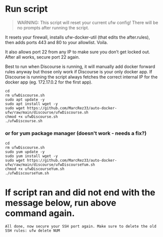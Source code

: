 # Run script

> WARNING: This script will reset your current ufw config! There will be no prompts after running the script.

It resets your firewall, installs ufw-docker-util (that edits the after.rules), then adds ports 443 and 80 to your allowlist. Voila.

It also allows port 22 from any IP to make sure you don’t get locked out. After all works, secure port 22 again.

Best to run when Discourse is running, it will manually add docker forward rules anyway but those only work if Discourse is your only docker app. If Discourse is running the script always fetches the correct internal IP for the docker app (eg. 172.17.0.2 for the first app).

```
cd
rm ufwDiscourse.sh
sudo apt update -y
sudo apt install wget -y
sudo wget https://github.com/MarcRez33/auto-docker-ufw/raw/main/discourse/ufwDiscourse.sh
chmod +x ufwDiscourse.sh
./ufwDiscourse.sh

```
### or for yum package manager (doesn't work - needs a fix?)
```
cd
rm ufwDiscourse.sh
sudo yum update -y
sudo yum install wget -y
sudo wget https://github.com/MarcRez33/auto-docker-ufw/raw/main/discourse/ufwDiscourseYum.sh
chmod +x ufwDiscourseYum.sh
./ufwDiscourseYum.sh

```

# If script ran and did not end with the message below, run above command again.

```
All done, now secure your SSH port again. Make sure to delete the old SSH rules: ufw delete NUM
```